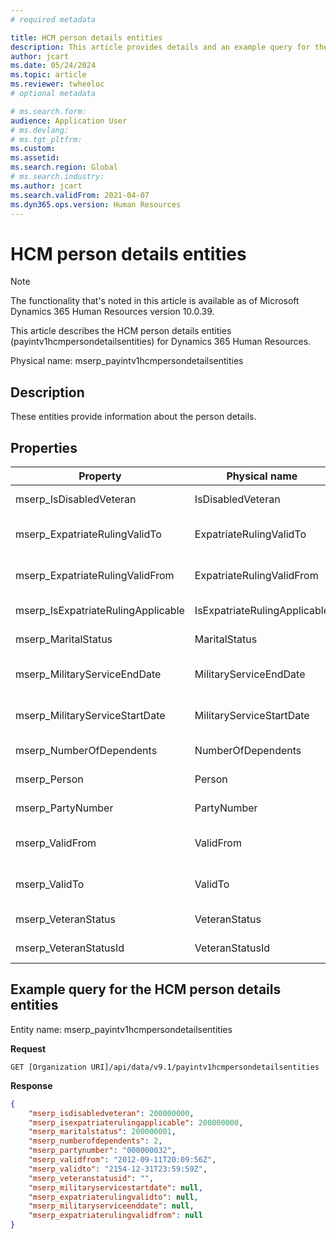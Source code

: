 ```yaml
---
# required metadata

title: HCM person details entities
description: This article provides details and an example query for the HCM person details entities in Microsoft Dynamics 365 Human Resources.
author: jcart
ms.date: 05/24/2024
ms.topic: article
ms.reviewer: twheeloc
# optional metadata

# ms.search.form: 
audience: Application User
# ms.devlang: 
# ms.tgt_pltfrm: 
ms.custom: 
ms.assetid: 
ms.search.region: Global
# ms.search.industry: 
ms.author: jcart
ms.search.validFrom: 2021-04-07
ms.dyn365.ops.version: Human Resources
---
```


# HCM person details entities

> [!NOTE]
> The functionality that's noted in this article is available as of Microsoft Dynamics 365 Human Resources version 10.0.39.

This article describes the HCM person details entities (payintv1hcmpersondetailsentities) for Dynamics 365 Human Resources.

Physical name: mserp\_payintv1hcmpersondetailsentities

## Description

These entities provide information about the person details.

## Properties

| Property | Physical name | Type | Use | 
|---|---|---|---|
| mserp\_IsDisabledVeteran | IsDisabledVeteran | Enum | Read-only |
| mserp\_ExpatriateRulingValidTo | ExpatriateRulingValidTo | Date time offset | Read-only |
| mserp\_ExpatriateRulingValidFrom | ExpatriateRulingValidFrom | Date time offset | Read-only |
| mserp\_IsExpatriateRulingApplicable | IsExpatriateRulingApplicable | Enum | Read-only |
| mserp\_MaritalStatus | MaritalStatus | Enum | Read-only |
| mserp\_MilitaryServiceEndDate | MilitaryServiceEndDate | Date time offset | Read-only |
| mserp\_MilitaryServiceStartDate | MilitaryServiceStartDate | Date time offset | Read-only |
| mserp\_NumberOfDependents | NumberOfDependents | Int | Read-only |
| mserp\_Person | Person | Int64 | Read-only |
| mserp\_PartyNumber | PartyNumber | String | Read-only |
| mserp\_ValidFrom | ValidFrom | Date time offset | Read-only |
| mserp\_ValidTo | ValidTo | Date time offset | Read-only |
| mserp\_VeteranStatus | VeteranStatus | Int64 | Read-only |
| mserp\_VeteranStatusId | VeteranStatusId | | Read-only |

## Example query for the HCM person details entities

Entity name: mserp\_payintv1hcmpersondetailsentities

**Request**

```HTTP
GET [Organization URI]/api/data/v9.1/payintv1hcmpersondetailsentities
```

**Response**

```JSON
{
    "mserp_isdisabledveteran": 200000000,
    "mserp_isexpatriaterulingapplicable": 200000000,
    "mserp_maritalstatus": 200000001,
    "mserp_numberofdependents": 2,
    "mserp_partynumber": "000000032",
    "mserp_validfrom": "2012-09-11T20:09:56Z",
    "mserp_validto": "2154-12-31T23:59:59Z",
    "mserp_veteranstatusid": "",
    "mserp_militaryservicestartdate": null,
    "mserp_expatriaterulingvalidto": null,
    "mserp_militaryserviceenddate": null,
    "mserp_expatriaterulingvalidfrom": null
}
```
